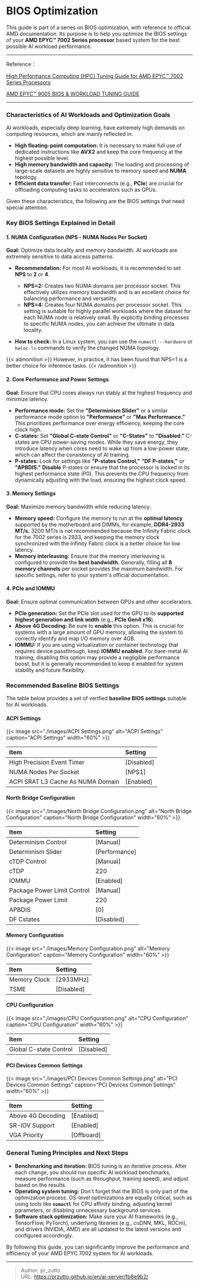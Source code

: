 # BIOS Optimization


This guide is part of a series on BIOS optimization, with reference to official AMD documentation. Its purpose is to help you optimize the BIOS settings of your **AMD EPYC™ 7002 Series processor** based system for the best possible AI workload performance.


<!--more-->
---
Reference：

[High Performance Computing (HPC) Tuning Guide for AMD EPYC™ 7002 Series Processors](https://www.amd.com/content/dam/amd/en/documents/epyc-technical-docs/tuning-guides/amd-epyc-7002-tg-hpc-56827.pdf)

[AMD EPYC™ 9005 BIOS & WORKLOAD TUNING GUIDE](https://www.amd.com/content/dam/amd/en/documents/epyc-technical-docs/tuning-guides/58467_amd-epyc-9005-tg-bios-and-workload.pdf)


---

### Characteristics of AI Workloads and Optimization Goals

AI workloads, especially deep learning, have extremely high demands on computing resources, which are mainly reflected in:

* **High floating-point computation:** It is necessary to make full use of dedicated instructions like **AVX2** and keep the core frequency at the highest possible level.
* **High memory bandwidth and capacity:** The loading and processing of large-scale datasets are highly sensitive to memory speed and **NUMA** topology.
* **Efficient data transfer:** Fast interconnects (e.g., **PCIe**) are crucial for offloading computing tasks to accelerators such as GPUs.

Given these characteristics, the following are the BIOS settings that need special attention.


### Key BIOS Settings Explained in Detail

#### 1. NUMA Configuration (NPS - NUMA Nodes Per Socket)

**Goal:** Optimize data locality and memory bandwidth. AI workloads are extremely sensitive to data access patterns.

* **Recommendation:** For most AI workloads, it is recommended to set **NPS** to **2** or **4**.
    * **NPS=2:** Creates two NUMA domains per processor socket. This effectively utilizes memory bandwidth and is an excellent choice for balancing performance and versatility.
    * **NPS=4:** Creates four NUMA domains per processor socket. This setting is suitable for highly parallel workloads where the dataset for each NUMA node is relatively small. By explicitly binding processes to specific NUMA nodes, you can achieve the ultimate in data locality.
    
* **How to check:** In a Linux system, you can use the `numactl --hardware` or `hwloc-ls` commands to verify the changed NUMA topology.

{{< admonition >}}
However, in practice, it has been found that NPS=1 is a better choice for inference tasks.
{{< /admonition >}}

#### 2. Core Performance and Power Settings

**Goal:** Ensure that CPU cores always run stably at the highest frequency and minimize latency.

* **Performance mode:** Set the **"Determinism Slider"** or a similar performance mode option to **"Performance"** or **"Max Performance."** This prioritizes performance over energy efficiency, keeping the core clock high.
* **C-states:** Set **"Global C-state Control"** or **"C-States"** to **"Disabled."** C-states are CPU power-saving modes. While they save energy, they introduce latency when cores need to wake up from a low-power state, which can affect the consistency of AI training.
* **P-states:** Look for settings like **"P-states Control,"** **"DF P-states,"** or **"APBDIS."** **Disable** P-states or ensure that the processor is locked in its highest performance state (P0). This prevents the CPU frequency from dynamically adjusting with the load, ensuring the highest clock speed.

#### 3. Memory Settings

**Goal:** Maximize memory bandwidth while reducing latency.

* **Memory speed:** Configure the memory to run at the **optimal latency** supported by the motherboard and DIMMs, for example, **DDR4-2933 MT/s.** 3200 MT/s is not recommended because the Infinity Fabric clock for the 7002 series is 2933, and keeping the memory clock synchronized with the Infinity Fabric clock is a better choice for low latency.
* **Memory interleaving:** Ensure that the memory interleaving is configured to provide the **best bandwidth.** Generally, filling all **8 memory channels** per socket provides the maximum bandwidth. For specific settings, refer to your system's official documentation.

#### 4. PCIe and IOMMU

**Goal:** Ensure optimal communication between GPUs and other accelerators.

* **PCIe generation:** Set the PCIe slot used for the GPU to its **supported highest generation and link width** (e.g., **PCIe Gen4 x16**).
* **Above 4G Decoding:** Be sure to **enable** this option. This is crucial for systems with a large amount of GPU memory, allowing the system to correctly identify and map I/O memory over 4GB.
* **IOMMU:** If you are using virtualization or container technology that requires device passthrough, keep **IOMMU** **enabled.** For bare-metal AI training, disabling this option may provide a negligible performance boost, but it is generally recommended to keep it enabled for system stability and future flexibility.


### Recommended Baseline BIOS Settings

The table below provides a set of verified **baseline BIOS settings** suitable for AI workloads.

#### ACPI Settings

{{< image src="./images/ACPI Settings.png" alt="ACPI Settings" caption="ACPI Settings" width="60%" >}}

| Item                                  | Setting     |
| :------------------------------------ | :---------- |
| High Precision Event Timer            | [Disabled]  |
| NUMA Nodes Per Socket                 | [NPS1]      |
| ACPI SRAT L3 Cache As NUMA Domain     | [Enabled]   |

#### North Bridge Configuration

{{< image src="./images/North Bridge Configuration.png" alt="North Bridge Configuration" caption="North Bridge Configuration" width="60%" >}}

| Item                              | Setting     |
| :-------------------------------- | :--------- |
| Determinism Control               | [Manual]   |
| Determinism Slider                | [Performance] |
| cTDP Control                      | [Manual]   |
| cTDP                              | 220        |
| IOMMU                             | [Enabled]  |
| Package Power Limit Control       | [Manual]   |
| Package Power Limit               | 220        |
| APBDIS                            | [0]        |
| DF Cstates                        | [Disabled] |

#### Memory Configuration

{{< image src="./images/Memory Configuration.png" alt="Memory Configuration" caption="Memory Configuration" width="60%" >}}

| Item            | Setting   |
| :-------------- | :------- |
| Memory Clock    | [2933MHz] |
| TSME            | [Disabled] |

#### CPU Configuration

{{< image src="./images/CPU Configuration.png" alt="CPU Configuration" caption="CPU Configuration" width="60%" >}}

| Item                  | Setting     |
| :-------------------- | :--------- |
| Global C-state Control | [Disabled] |

#### PCI Devices Common Settings

{{< image src="./images/PCI Devices Common Settings.png" alt="PCI Devices Common Settings" caption="PCI Devices Common Settings" width="60%" >}}

| Item                 | Setting     |
| :------------------- | :--------- |
| Above 4G Decoding    | [Enabled]  |
| SR-IOV Support       | [Enabled]  |
| VGA Priority         | [Offboard] |


### General Tuning Principles and Next Steps

* **Benchmarking and iteration:** BIOS tuning is an iterative process. After each change, you should run specific AI workload benchmarks, measure performance (such as throughput, training speed), and adjust based on the results.
* **Operating system tuning:** Don't forget that the BIOS is only part of the optimization process. OS-level optimizations are equally critical, such as using tools like **`numactl`** for CPU affinity binding, adjusting kernel parameters, or disabling unnecessary background services.
* **Software stack optimization:** Make sure your AI frameworks (e.g., TensorFlow, PyTorch), underlying libraries (e.g., cuDNN, MKL, ROCm), and drivers (NVIDIA, AMD) are all updated to the latest versions and configured accordingly.

By following this guide, you can significantly improve the performance and efficiency of your AMD EPYC 7002 system for AI workloads.


---

> Author: pr_zutto  
> URL: https://przutto.github.io/en/ai-server/fb8e9b2/  

